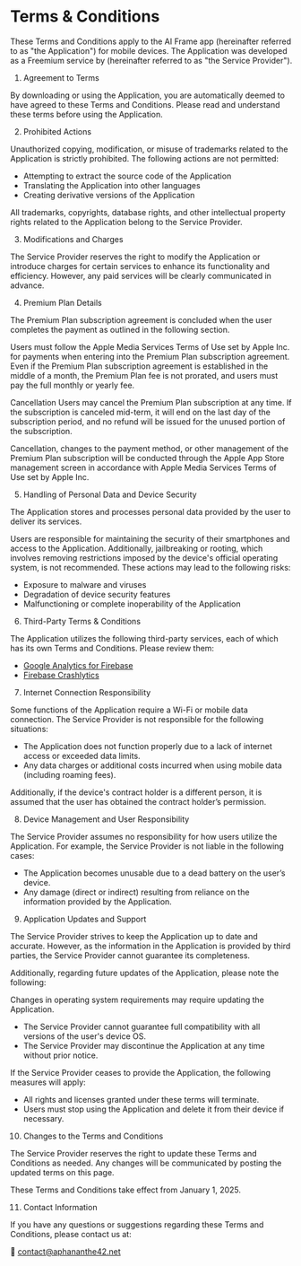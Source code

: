 # Terms & Conditions

These Terms and Conditions apply to the AI Frame app (hereinafter referred to as "the Application") for mobile devices. The Application was developed as a Freemium service by (hereinafter referred to as "the Service Provider").

1. Agreement to Terms

By downloading or using the Application, you are automatically deemed to have agreed to these Terms and Conditions. Please read and understand these terms before using the Application.

2. Prohibited Actions

Unauthorized copying, modification, or misuse of trademarks related to the Application is strictly prohibited. The following actions are not permitted:

- Attempting to extract the source code of the Application
- Translating the Application into other languages
- Creating derivative versions of the Application

All trademarks, copyrights, database rights, and other intellectual property rights related to the Application belong to the Service Provider.

3. Modifications and Charges

The Service Provider reserves the right to modify the Application or introduce charges for certain services to enhance its functionality and efficiency.
However, any paid services will be clearly communicated in advance.

4. Premium Plan Details

The Premium Plan subscription agreement is concluded when the user completes the payment as outlined in the following section.

Users must follow the Apple Media Services Terms of Use set by Apple Inc.
for payments when entering into the Premium Plan subscription agreement.
Even if the Premium Plan subscription agreement is established in the middle of a month, the Premium Plan fee is not prorated, and users must pay the full monthly or yearly fee.

Cancellation
Users may cancel the Premium Plan subscription at any time.
If the subscription is canceled mid-term, it will end on the last day of the subscription period, and no refund will be issued for the unused portion of the subscription.

Cancellation, changes to the payment method, or other management of the Premium Plan subscription will be conducted through the Apple App Store management screen in accordance with Apple Media Services Terms of Use set by Apple Inc.

5. Handling of Personal Data and Device Security

The Application stores and processes personal data provided by the user to deliver its services.

Users are responsible for maintaining the security of their smartphones and access to the Application.
Additionally, jailbreaking or rooting, which involves removing restrictions imposed by the device's official operating system, is not recommended.
These actions may lead to the following risks:

- Exposure to malware and viruses
- Degradation of device security features
- Malfunctioning or complete inoperability of the Application

6. Third-Party Terms & Conditions

The Application utilizes the following third-party services, each of which has its own Terms and Conditions. Please review them:

*   [Google Analytics for Firebase](https://www.google.com/analytics/terms/)
*   [Firebase Crashlytics](https://firebase.google.com/terms/crashlytics)

7. Internet Connection Responsibility

Some functions of the Application require a Wi-Fi or mobile data connection.
The Service Provider is not responsible for the following situations:

- The Application does not function properly due to a lack of internet access or exceeded data limits.
- Any data charges or additional costs incurred when using mobile data (including roaming fees).

Additionally, if the device's contract holder is a different person, it is assumed that the user has obtained the contract holder’s permission.

8. Device Management and User Responsibility

The Service Provider assumes no responsibility for how users utilize the Application.
For example, the Service Provider is not liable in the following cases:

- The Application becomes unusable due to a dead battery on the user’s device.
- Any damage (direct or indirect) resulting from reliance on the information provided by the Application.

9. Application Updates and Support

The Service Provider strives to keep the Application up to date and accurate.
However, as the information in the Application is provided by third parties, the Service Provider cannot guarantee its completeness.

Additionally, regarding future updates of the Application, please note the following:

Changes in operating system requirements may require updating the Application.
- The Service Provider cannot guarantee full compatibility with all versions of the user's device OS.
- The Service Provider may discontinue the Application at any time without prior notice.

If the Service Provider ceases to provide the Application, the following measures will apply:
- All rights and licenses granted under these terms will terminate.
- Users must stop using the Application and delete it from their device if necessary.

10. Changes to the Terms and Conditions

The Service Provider reserves the right to update these Terms and Conditions as needed.
Any changes will be communicated by posting the updated terms on this page.

These Terms and Conditions take effect from January 1, 2025.

11. Contact Information

If you have any questions or suggestions regarding these Terms and Conditions, please contact us at:

📩 contact@aphananthe42.net
